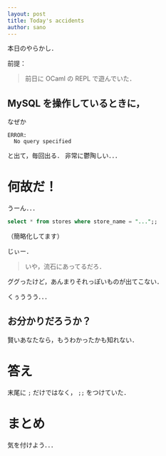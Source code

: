 ```yaml
---
layout: post
title: Today's accidents
author: sano
---
```


本日のやらかし．

前提：

> 前日に OCaml の REPL で遊んでいた．

## MySQL を操作しているときに，

なぜか

```
ERROR:
  No query specified
```

と出て，毎回出る．
非常に鬱陶しい．．．

# 何故だ！

うーん．．．

```sql
select * from stores where store_name = "...";;
```

（簡略化してます）

じぃー．

> いや，流石にあってるだろ．

ググったけど，あんまりそれっぽいものが出てこない．

くぅううう．．．

## お分かりだろうか？

賢いあなたなら，もうわかったかも知れない．

# 答え

末尾に `;` だけではなく，
`;;` をつけていた．

# まとめ

気を付けよう．．．
